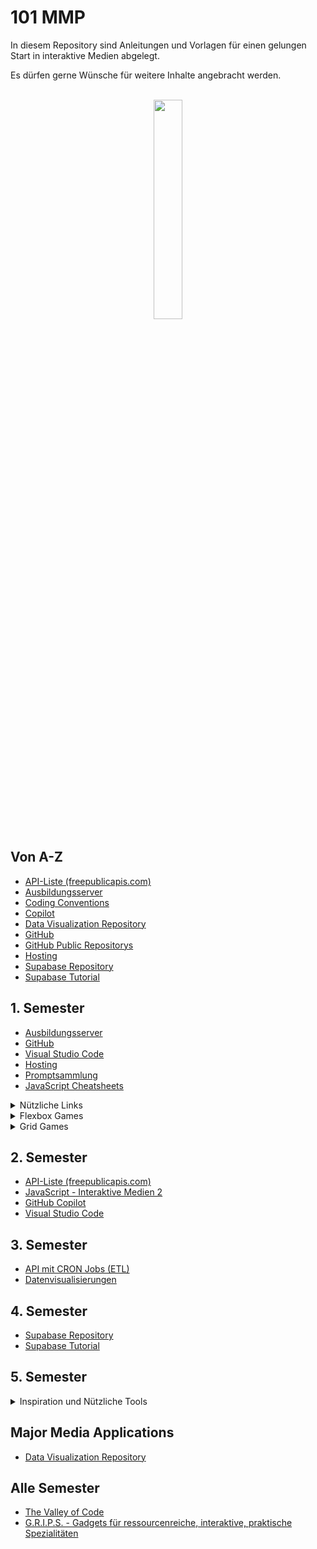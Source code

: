 # 101 MMP

In diesem Repository sind Anleitungen und Vorlagen für einen gelungen Start in interaktive Medien abgelegt.

Es dürfen gerne Wünsche für weitere Inhalte angebracht werden.

<div align="center">
</div>
<br>
<div align="center">
<img src="https://www.fhgr.ch/typo3conf/ext/sfptemplate/RootPage/Default/Resources/Public/Partials/Logo/Images/Logo.svg" width="30%">
</div>

## Von A-Z

- [API-Liste (freepublicapis.com)](https://freepublicapis.com)
- [Ausbildungsserver](resources/ausbildungsserver.md)
- [Coding Conventions](https://github.com/MaxiMilli/MMP-Coding-Conventions)
- [Copilot](resources/copilot.md)
- [Data Visualization Repository](https://github.com/nickschnee/data-visualization)
- [GitHub](resources/github.md)
- [GitHub Public Repositorys](resources/github_public.md)
- [Hosting](https://www.hosttech.ch/webhosting/fhgr/)
- [Supabase Repository](https://github.com/Interaktive-Medien/2023_HS_IM3)
- [Supabase Tutorial](https://github.com/Interaktive-Medien/2023_HS_IM3/blob/main/00_setup/tutorial_supabase.md)

## 1. Semester

- [Ausbildungsserver](resources/ausbildungsserver.md)
- [GitHub](resources/github.md)
- [Visual Studio Code](resources/vscode.md)
- [Hosting](resources/hosting.md)
- [Promptsammlung](resources/promptsammlung.md)
- [JavaScript Cheatsheets](resources/js-cheatsheets.md)
<details>

<summary>Nützliche Links</summary>

- [Flexbox Cheat Sheet](https://css-tricks.com/snippets/css/a-guide-to-flexbox/)
- [Grid Cheat Sheet](https://css-tricks.com/snippets/css/complete-guide-grid/)
- [CSS Snippets](https://www.30secondsofcode.org/css/p/1/)
- [Grid It](https://grid-it.ninagraessli.ch/)
- [Squoosh (Bilder optimieren fürs Web)](https://squoosh.app/)
</details>

<details>
<summary>Flexbox Games</summary>

- [Flexbox Froggy](https://flexboxfroggy.com/#de)
- [Flexbox Defense](http://www.flexboxdefense.com/)
- [Flex Box Adventure](https://codingfantasy.com/games/flexboxadventure)
</details>

<details>
<summary>Grid Games</summary>

- [Grid Garden](https://cssgridgarden.com/#de)
- [Grid Attack](https://codingfantasy.com/games/css-grid-attack)
</details>

## 2. Semester

- [API-Liste (freepublicapis.com)](https://freepublicapis.com)
- [JavaScript - Interaktive Medien 2](https://github.com/Interaktive-Medien/2024_im2_javascript)
- [GitHub Copilot](resources/copilot.md)
- [Visual Studio Code](resources/vscode.md)

## 3. Semester

- [API mit CRON Jobs (ETL)](https://github.com/Interaktive-Medien/FS24-IM4-ETL)
- [Datenvisualisierungen](https://github.com/nickschnee/data-visualization)

## 4. Semester

- [Supabase Repository](https://github.com/Interaktive-Medien/2023_HS_IM3)
- [Supabase Tutorial](https://github.com/Interaktive-Medien/2023_HS_IM3/blob/main/00_setup/tutorial_supabase.md)

## 5. Semester

<details>
<summary>Inspiration und Nützliche Tools</summary>

- [DevDocs](https://devdocs.io/) - Eine API-Dokumentationssuchmaschine für Entwickler.
- [Codewars](https://www.codewars.com/) - Eine Plattform zum Üben von Programmieraufgaben und Herausforderungen.
- [Awwwards](https://www.awwwards.com/) - Eine Plattform zur Auszeichnung der besten Webdesigns.
- [CSS Design Awards](https://www.cssdesignawards.com/) - Eine Plattform zur Auszeichnung der besten CSS-Designs.
- [Codrops](https://tympanus.net/codrops/) - Eine Website mit Tutorials und Inspirationen für Webdesign und -entwicklung.
- [CSS-Tricks](https://css-tricks.com/) - Eine Website mit Tipps und Tricks für CSS und Webdesign.
- [WhatTheFont](https://www.myfonts.com/WhatTheFont/) - Ein Tool zur Identifizierung von Schriftarten.
- [Color Hunt](https://colorhunt.co/) - Eine Plattform zur Entdeckung und Erstellung von Farbpaletten.
</details>

## Major Media Applications

- [Data Visualization Repository](https://github.com/nickschnee/data-visualization)

## Alle Semester

- [The Valley of Code](https://thevalleyofcode.com/)
- [G.R.I.P.S. - Gadgets für ressourcenreiche, interaktive, praktische Spezialitäten](https://workshops.jugendtrends.ch/grips/)
